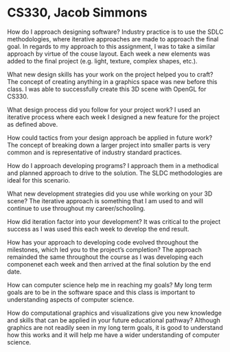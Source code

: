# CS330, Jacob Simmons
How do I approach designing software? Industry practice is to use the SDLC methodologies, where iterative approaches are made to approach the final goal. In regards to my approach to this assignment, I was to take a similar approach by virtue of the couse layout. Each week a new elements was added to the final project (e.g. light, texture, complex shapes, etc.).

What new design skills has your work on the project helped you to craft? The concept of creating anything in a graphics space was new before this class. I was able to successfully create this 3D scene with OpenGL for CS330.

What design process did you follow for your project work? I used an iterative process where each week I designed a new feature for the project as defined above.

How could tactics from your design approach be applied in future work? The concept of breaking down a larger project into smaller parts is very common and is representative of industry standard practices.

How do I approach developing programs? I approach them in a methodical and planned approach to drive to the solution. The SLDC methodologies are ideal for this scenario.

What new development strategies did you use while working on your 3D scene? The iterative approach is something that I am used to and will continue to use throughout my career/schooling.

How did iteration factor into your development? It was critical to the project success as I was used this each week to develop the end result.

How has your approach to developing code evolved throughout the milestones, which led you to the project’s completion? The approach remainded the same throughout the course as I was developing each componenet each week and then arrived at the final solution by the end date.

How can computer science help me in reaching my goals? My long term goals are to be in the software space and this class is important to understanding aspects of computer science.

How do computational graphics and visualizations give you new knowledge and skills that can be applied in your future educational pathway? Although graphics are not readily seen in my long term goals, it is good to understand how this works and it will help me have a wider understanding of computer science.
